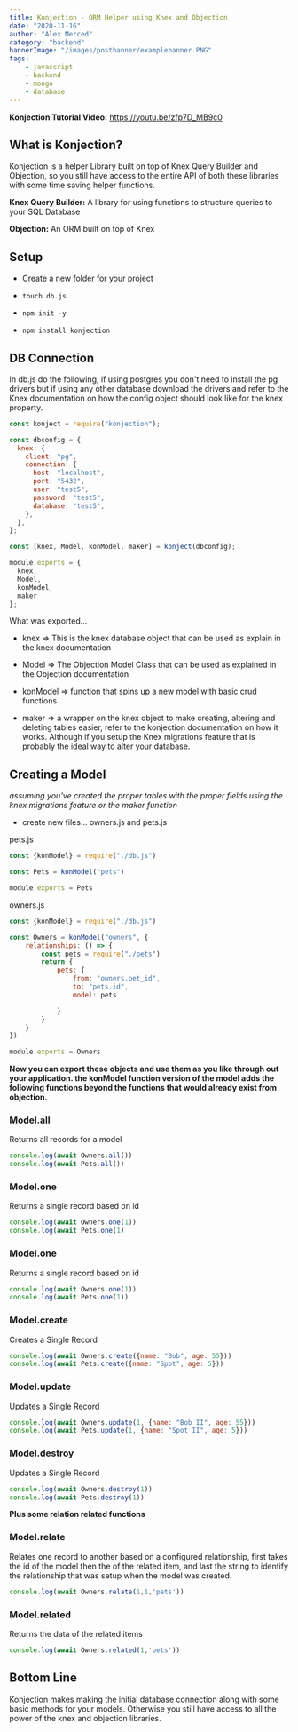 ```yaml
---
title: Konjection - ORM Helper using Knex and Objection
date: "2020-11-16"
author: "Alex Merced"
category: "backend"
bannerImage: "/images/postbanner/examplebanner.PNG"
tags:
    - javascript
    - backend
    - mongo
    - database
---
```


**Konjection Tutorial Video:** https://youtu.be/zfp7D_MB9c0

## What is Konjection?

Konjection is a helper Library built on top of Knex Query Builder and Objection, so you still have access to the entire API of both these libraries with some time saving helper functions.

**Knex Query Builder:** A library for using functions to structure queries to your SQL Database

**Objection:** An ORM built on top of Knex

## Setup

- Create a new folder for your project

- ```touch db.js```

- ```npm init -y```

- ```npm install konjection```

## DB Connection

In db.js do the following, if using postgres you don't need to install the pg drivers but if using any other database download the drivers and refer to the Knex documentation on how the config object should look like for the knex property.

```js
const konject = require("konjection");

const dbconfig = {
  knex: {
    client: "pg",
    connection: {
      host: "localhost",
      port: "5432",
      user: "test5",
      password: "test5",
      database: "test5",
    },
  },
};

const [knex, Model, konModel, maker] = konject(dbconfig);

module.exports = {
  knex,
  Model,
  konModel,
  maker
};
```

What was exported...

- knex => This is the knex database object that can be used as explain in the knex documentation

- Model => The Objection Model Class that can be used as explained in the Objection documentation

- konModel => function that spins up a new model with basic crud functions

- maker => a wrapper on the knex object to make creating, altering and deleting tables easier, refer to the konjection documentation on how it works. Although if you setup the Knex migrations feature that is probably the ideal way to alter your database.

## Creating a Model

*assuming you've created the proper tables with the proper fields using the knex migrations feature or the maker function*

- create new files... owners.js and pets.js

pets.js

```js
const {konModel} = require("./db.js")

const Pets = konModel("pets")

module.exports = Pets
```

owners.js

```js
const {konModel} = require("./db.js")

const Owners = konModel("owners", {
    relationships: () => {
        const pets = require("./pets")
        return {
            pets: {
                from: "owners.pet_id",
                to: "pets.id",
                model: pets

            }
        }
    }
})

module.exports = Owners

```

**Now you can export these objects and use them as you like through out your application. the konModel function version of the model adds the following functions beyond the functions that would already exist from objection.**

### Model.all
Returns all records for a model

```js
console.log(await Owners.all())
console.log(await Pets.all())
```

### Model.one
Returns a single record based on id

```js
console.log(await Owners.one(1))
console.log(await Pets.one(1)
```

### Model.one
Returns a single record based on id

```js
console.log(await Owners.one(1))
console.log(await Pets.one(1))
```

### Model.create
Creates a Single Record

```js
console.log(await Owners.create({name: "Bob", age: 55}))
console.log(await Pets.create({name: "Spot", age: 5}))
```

### Model.update
Updates a Single Record

```js
console.log(await Owners.update(1, {name: "Bob II", age: 55}))
console.log(await Pets.update(1, {name: "Spot II", age: 5}))
```

### Model.destroy
Updates a Single Record

```js
console.log(await Owners.destroy(1))
console.log(await Pets.destroy(1))
```

**Plus some relation related functions**

### Model.relate
Relates one record to another based on a configured relationship, first takes the id of the model then the of the related item, and last the string to identify the relationship that was setup when the model was created.

```js
console.log(await Owners.relate(1,1,'pets'))
```

### Model.related
Returns the data of the related items

```js
console.log(await Owners.related(1,'pets'))
```

## Bottom Line

Konjection makes making the initial database connection along with some basic methods for your models. Otherwise you still have access to all the power of the knex and objection libraries.